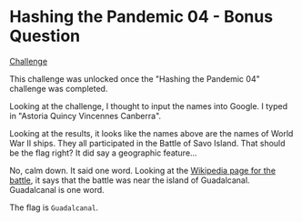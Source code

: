 # Hashing the Pandemic 04 - Bonus Question

[Challenge](challenge.png)

This challenge was unlocked once the "Hashing the Pandemic 04" challenge was completed.

Looking at the challenge, I thought to input the names into Google. I typed in "Astoria Quincy Vincennes Canberra".

Looking at the results, it looks like the names above are the names of World War II ships. They all participated in the Battle of Savo Island. That should be the flag right? It did say a geographic feature...

No, calm down. It said one word. Looking at the [Wikipedia page for the battle](https://en.wikipedia.org/wiki/Battle_of_Savo_Island), it says that the battle was near the island of Guadalcanal. Guadalcanal is one word.

The flag is `Guadalcanal`.
